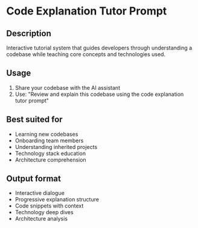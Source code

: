 # Code Explanation Tutor Prompt

## Description
Interactive tutorial system that guides developers through understanding a codebase while teaching core concepts and technologies used.

## Usage
1. Share your codebase with the AI assistant
2. Use: "Review and explain this codebase using the code explanation tutor prompt"

## Best suited for
- Learning new codebases
- Onboarding team members
- Understanding inherited projects
- Technology stack education
- Architecture comprehension

## Output format
- Interactive dialogue
- Progressive explanation structure
- Code snippets with context
- Technology deep dives
- Architecture analysis
